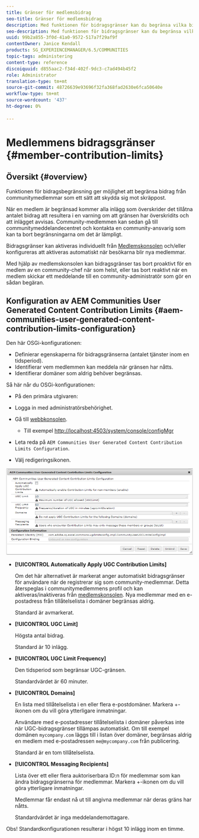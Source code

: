 ```yaml
---
title: Gränser för medlemsbidrag
seo-title: Gränser för medlemsbidrag
description: Med funktionen för bidragsgränser kan du begränsa vilka bidrag som ska skyddas mot skräppost
seo-description: Med funktionen för bidragsgränser kan du begränsa vilka bidrag som ska skyddas mot skräppost
uuid: 99b2a855-3f0d-41a0-9572-517a7f29af9f
contentOwner: Janice Kendall
products: SG_EXPERIENCEMANAGER/6.5/COMMUNITIES
topic-tags: administering
content-type: reference
discoiquuid: d855aac2-f34d-402f-9dc3-c7ad494b45f2
role: Administrator
translation-type: tm+mt
source-git-commit: 48726639e93696f32fa368fad2630e6fca50640e
workflow-type: tm+mt
source-wordcount: '437'
ht-degree: 0%

---
```



# Medlemmens bidragsgränser {#member-contribution-limits}

## Översikt {#overview}

Funktionen för bidragsbegränsning ger möjlighet att begränsa bidrag från communitymedlemmar som ett sätt att skydda sig mot skräppost.

När en medlem är begränsad kommer alla inlägg som överskrider det tillåtna antalet bidrag att resultera i en varning om att gränsen har överskridits och att inlägget avvisas. Community-medlemmen kan sedan gå till communitymeddelandecentret och kontakta en community-ansvarig som kan ta bort begränsningarna om det är lämpligt.

Bidragsgränser kan aktiveras individuellt från [Medlemskonsolen](members.md) och/eller konfigureras att aktiveras automatiskt när besökarna blir nya medlemmar.

Med hjälp av medlemskonsolen kan bidragsgränser tas bort proaktivt för en medlem av en community-chef när som helst, eller tas bort reaktivt när en medlem skickar ett meddelande till en community-administratör som gör en sådan begäran.

## Konfiguration av AEM Communities User Generated Content Contribution Limits {#aem-communities-user-generated-content-contribution-limits-configuration}

Den här OSGi-konfigurationen:

* Definierar egenskaperna för bidragsgränserna (antalet tjänster inom en tidsperiod).
* Identifierar vem medlemmen kan meddela när gränsen har nåtts.
* Identifierar domäner som aldrig behöver begränsas.

Så här når du OSGi-konfigurationen:

* På den primära utgivaren:
* Logga in med administratörsbehörighet.
* Gå till [webbkonsolen](../../help/sites-deploying/configuring-osgi.md).

   * Till exempel [http://localhost:4503/system/console/configMgr](http://localhost:4503/system/console/configMgr)

* Leta reda på `AEM Communities User Generated Content Contribution Limits Configuration`.
* Välj redigeringsikonen.

![configure-limits](assets/configure-limits.png)

* **[!UICONTROL Automatically Apply UGC Contribution Limits]**

   Om det här alternativet är markerat anger automatiskt bidragsgränser för användare när de registrerar sig som community-medlemmar. Detta återspeglas i communitymedlemmens profil och kan aktiveras/inaktiveras från [medlemskonsolen](members.md). Nya medlemmar med en e-postadress från tillåtelselista i domäner begränsas aldrig.

   Standard är avmarkerat.

* **[!UICONTROL UGC Limit]**

   Högsta antal bidrag.

   Standard är 10 inlägg.

* **[!UICONTROL UGC Limit Frequency]**

   Den tidsperiod som begränsar UGC-gränsen.

   Standardvärdet är 60 minuter.

* **[!UICONTROL Domains]**

   En lista med tillåtelselista i en eller flera e-postdomäner. Markera +-ikonen om du vill göra ytterligare inmatningar.

   Användare med e-postadresser tillåtelselista i domäner påverkas inte när UGC-bidragsgränser tillämpas automatiskt. Om till exempel domänen `mycompany.com` läggs till i listan över domäner, begränsas aldrig en medlem med e-postadressen `me@mycompany.com` från publicering.

   Standard är en tom tillåtelselista.

* **[!UICONTROL Messaging Recipients]**

   Lista över ett eller flera auktoriserbara ID:n för medlemmar som kan ändra bidragsgränserna för medlemmar. Markera +-ikonen om du vill göra ytterligare inmatningar.

   Medlemmar får endast nå ut till angivna medlemmar när deras gräns har nåtts.

   Standardvärdet är inga meddelandemottagare.

Obs! Standardkonfigurationen resulterar i högst 10 inlägg inom en timme.

